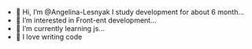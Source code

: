 - 👋 Hi, I’m @Angelina-Lesnyak
I study development for about 6 month...
- 👀 I’m interested in Front-ent development...
- 🌱 I’m currently learning js...
- 💞️ I love writing code


